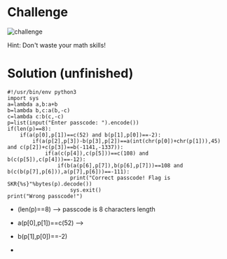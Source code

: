 # Challenge

![challenge](https://github.com/urhnh/ctfwriteup-skr/assets/149639198/d6f63e53-4887-4c8f-b462-d3087496a116)

Hint: Don't waste your math skills!

# Solution (unfinished)

```
#!/usr/bin/env python3
import sys
a=lambda a,b:a+b
b=lambda b,c:a(b,-c)
c=lambda c:b(c,-c)
p=list(input("Enter passcode: ").encode())
if(len(p)==8):
	if(a(p[0],p[1])==c(52) and b(p[1],p[0])==-2):
		if(a(p[2],p[3])-b(p[3],p[2])==a(int(chr(p[0])+chr(p[1])),45) and c(p[2])+c(p[3])==b(-1141,-1337)):
			if(a(c(p[4]),c(p[5]))==c(108) and b(c(p[5]),c(p[4]))==-12):
				if(b(a(p[6],p[7]),b(p[6],p[7]))==108 and b(c(b(p[7],p[6])),a(p[7],p[6]))==-111):
					print("Correct passcode! Flag is SKR{%s}"%bytes(p).decode())
					sys.exit()
print("Wrong passcode!")
```

- (len(p)==8) --> passcode is 8 characters length

- a(p[0],p[1])==c(52) --> 

- b(p[1],p[0])==-2)

- 

